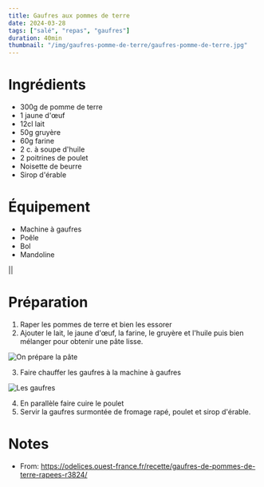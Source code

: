 ```yaml
---
title: Gaufres aux pommes de terre
date: 2024-03-28
tags: ["salé", "repas", "gaufres"]
duration: 40min
thumbnail: "/img/gaufres-pomme-de-terre/gaufres-pomme-de-terre.jpg"
---
```



# Ingrédients

+ 300g de pomme de terre
+ 1 jaune d'œuf
+ 12cl lait
+ 50g gruyère
+ 60g farine
+ 2 c. à soupe d'huile
+ 2 poitrines de poulet
+ Noisette de beurre
+ Sirop d'érable

# Équipement

+ Machine à gaufres
+ Poêle
+ Bol
+ Mandoline

||
# Préparation

1. Raper les pommes de terre et bien les essorer
2. Ajouter le lait, le jaune d'œuf, la farine, le gruyère et l'huile puis bien mélanger pour obtenir une pâte lisse.

![On prépare la pâte](/img/gaufres-pomme-de-terre/gaufres-pomme-de-terre-step-2.jpg)

3. Faire chauffer les gaufres à la machine à gaufres

![Les gaufres](/img/gaufres-pomme-de-terre/gaufres-pomme-de-terre-step-2.jpg)

4. En parallèle faire cuire le poulet
5. Servir la gaufres surmontée de fromage rapé, poulet et sirop d'érable.

# Notes

+ From: https://odelices.ouest-france.fr/recette/gaufres-de-pommes-de-terre-rapees-r3824/